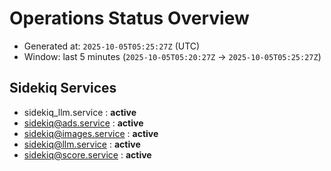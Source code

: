 # Operations Status Overview

- Generated at: `2025-10-05T05:25:27Z` (UTC)
- Window: last 5 minutes (`2025-10-05T05:20:27Z` → `2025-10-05T05:25:27Z`)

## Sidekiq Services
- sidekiq_llm.service : **active**
- sidekiq@ads.service : **active**
- sidekiq@images.service : **active**
- sidekiq@llm.service : **active**
- sidekiq@score.service : **active**


